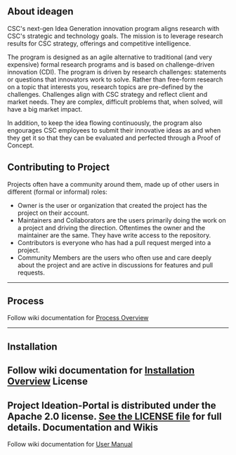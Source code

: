 About ideagen
-----
 CSC's next-gen Idea Generation innovation program aligns research with CSC's strategic and technology goals. The mission is to leverage research results for CSC strategy, offerings and competitive intelligence.

The program is designed as an agile alternative to traditional (and very expensive) formal research programs and is based on challenge-driven innovation (CDI).
The program is driven by research challenges: statements or questions that innovators work to solve. Rather than free-form research on a topic that interests you, research topics are pre-defined by the challenges. Challenges align with CSC strategy and reflect client and market needs. They are complex, difficult problems that, when solved, will have a big market impact.

In addition, to keep the idea flowing continuously, the program also engourages CSC employees to submit their innovative ideas as and when they get it so that they can be evaluated and perfected through a Proof of Concept.

Contributing to Project
-----
Projects often have a community around them, made up of other users in different (formal or informal) roles:

   

-  Owner is the user or organization that created the project has the project on their account.
-  Maintainers and Collaborators are the users primarily doing the work on a project and driving the direction. Oftentimes the owner and the maintainer are the same. They have write access to the repository.
-  Contributors is everyone who has had a pull request merged into a project.
-  Community Members are the users who often use and care deeply about the project and are active in discussions for features and pull requests.

-----

Process
-----
Follow wiki documentation for [Process Overview](https://github.com/CSC-ORG/Ideation-Portal/wiki/Installation-%28Overview%29)

-----
Installation
-----
Follow wiki documentation for [Installation Overview](https://github.com/CSC-ORG/Ideation-Portal/wiki/Installation-%28Overview%29)
License
-----
Project Ideation-Portal is distributed under the Apache 2.0 license. [See the LICENSE file](https://github.com/CSC-ORG/Ideation-Portal/blob/master/LICENSE) for full details.
Documentation and Wikis
-----
Follow wiki documentation for [User Manual](https://github.com/CSC-ORG/Ideation-Portal/wiki)